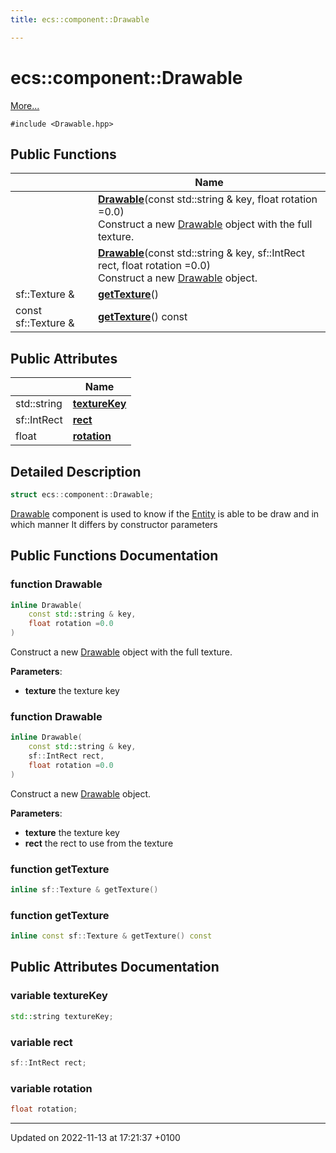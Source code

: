 ```yaml
---
title: ecs::component::Drawable

---
```


# ecs::component::Drawable



 [More...](#detailed-description)


`#include <Drawable.hpp>`

## Public Functions

|                | Name           |
| -------------- | -------------- |
| | **[Drawable](Classes/structecs_1_1component_1_1_drawable.md#function-drawable)**(const std::string & key, float rotation =0.0)<br>Construct a new [Drawable](Classes/structecs_1_1component_1_1_drawable.md) object with the full texture.  |
| | **[Drawable](Classes/structecs_1_1component_1_1_drawable.md#function-drawable)**(const std::string & key, sf::IntRect rect, float rotation =0.0)<br>Construct a new [Drawable](Classes/structecs_1_1component_1_1_drawable.md) object.  |
| sf::Texture & | **[getTexture](Classes/structecs_1_1component_1_1_drawable.md#function-gettexture)**() |
| const sf::Texture & | **[getTexture](Classes/structecs_1_1component_1_1_drawable.md#function-gettexture)**() const |

## Public Attributes

|                | Name           |
| -------------- | -------------- |
| std::string | **[textureKey](Classes/structecs_1_1component_1_1_drawable.md#variable-texturekey)**  |
| sf::IntRect | **[rect](Classes/structecs_1_1component_1_1_drawable.md#variable-rect)**  |
| float | **[rotation](Classes/structecs_1_1component_1_1_drawable.md#variable-rotation)**  |

## Detailed Description

```cpp
struct ecs::component::Drawable;
```


[Drawable](Classes/structecs_1_1component_1_1_drawable.md) component is used to know if the [Entity](Classes/classecs_1_1_entity.md) is able to be draw and in which manner It differs by constructor parameters 

## Public Functions Documentation

### function Drawable

```cpp
inline Drawable(
    const std::string & key,
    float rotation =0.0
)
```

Construct a new [Drawable](Classes/structecs_1_1component_1_1_drawable.md) object with the full texture. 

**Parameters**: 

  * **texture** the texture key 


### function Drawable

```cpp
inline Drawable(
    const std::string & key,
    sf::IntRect rect,
    float rotation =0.0
)
```

Construct a new [Drawable](Classes/structecs_1_1component_1_1_drawable.md) object. 

**Parameters**: 

  * **texture** the texture key 
  * **rect** the rect to use from the texture 


### function getTexture

```cpp
inline sf::Texture & getTexture()
```


### function getTexture

```cpp
inline const sf::Texture & getTexture() const
```


## Public Attributes Documentation

### variable textureKey

```cpp
std::string textureKey;
```


### variable rect

```cpp
sf::IntRect rect;
```


### variable rotation

```cpp
float rotation;
```


-------------------------------

Updated on 2022-11-13 at 17:21:37 +0100